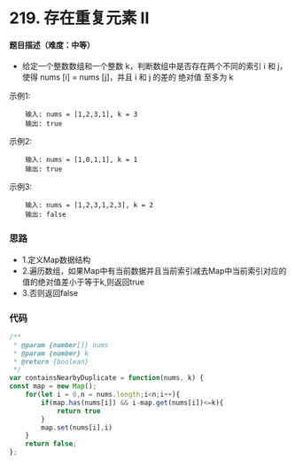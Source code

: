 <!--
 * @Author: your name
 * @Date: 2020-03-02 21:49:13
 * @LastEditTime: 2020-05-26 10:18:23
 * @LastEditors: Please set LastEditors
 * @Description: In User Settings Edit
 * @FilePath: /leetcode_fe/268_缺失数字.md
 -->
# 219. 存在重复元素 II

#### 题目描述（难度：中等）
+ 给定一个整数数组和一个整数 k，判断数组中是否存在两个不同的索引 i 和 j，使得 nums [i] = nums [j]，并且 i 和 j 的差的 绝对值 至多为 k

示例1:
```
    输入: nums = [1,2,3,1], k = 3
    输出: true
```

示例2:
```
    输入: nums = [1,0,1,1], k = 1
    输出: true
```

示例3:
```
    输入: nums = [1,2,3,1,2,3], k = 2
    输出: false
```

### 思路
+ 1.定义Map数据结构
+ 2.遍历数组，如果Map中有当前数据并且当前索引减去Map中当前索引对应的值的绝对值差小于等于k,则返回true
+ 3.否则返回false

### 代码

```javascript
/**
 * @param {number[]} nums
 * @param {number} k
 * @return {boolean}
 */
var containsNearbyDuplicate = function(nums, k) {
const map = new Map();
    for(let i = 0,n = nums.length;i<n;i++){
        if(map.has(nums[i]) && i-map.get(nums[i])<=k){
            return true
        }
        map.set(nums[i],i)
    }
    return false;
};
```

